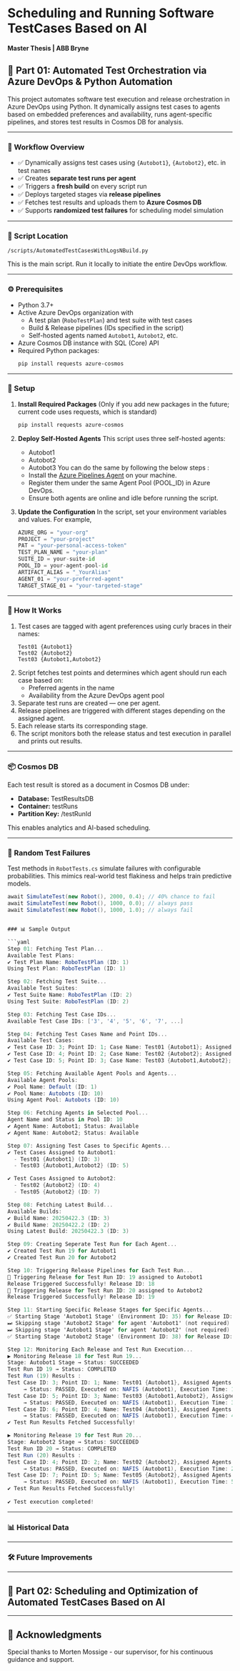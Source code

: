 # Scheduling and Running Software TestCases Based on AI
**Master Thesis | ABB Bryne**

## 🔄 Part 01: Automated Test Orchestration via Azure DevOps & Python Automation

This project automates software test execution and release orchestration in Azure DevOps using Python. It dynamically assigns test cases to agents based on embedded preferences and availability, runs agent-specific pipelines, and stores test results in Cosmos DB for analysis.


---

### 🚀 Workflow Overview

- ✅ Dynamically assigns test cases using `{Autobot1}`, `{Autobot2}`, etc. in test names  
- ✅ Creates **separate test runs per agent**  
- ✅ Triggers a **fresh build** on every script run  
- ✅ Deploys targeted stages via **release pipelines**  
- ✅ Fetches test results and uploads them to **Azure Cosmos DB**  
- ✅ Supports **randomized test failures** for scheduling model simulation 

---

### 📁 Script Location
   ```plaintext
   /scripts/AutomatedTestCasesWithLogsNBuild.py
   ```
This is the main script. Run it locally to initiate the entire DevOps workflow.

---

### ⚙ Prerequisites

- Python 3.7+
- Active Azure DevOps organization with
   - A test plan (`RoboTestPlan`) and test suite with test cases
   - Build & Release pipelines (IDs specified in the script)
   - Self-hosted agents named `Autobot1`, `Autobot2`, etc.
- Azure Cosmos DB instance with SQL (Core) API
- Required Python packages:
   ```bash
   pip install requests azure-cosmos 
---
### 🔧 Setup

1. **Install Required Packages**
   (Only if you add new packages in the future; current code uses requests, which is standard)
   ```bash
   pip install requests azure-cosmos
2. **Deploy Self-Hosted Agents**
   This script uses three self-hosted agents:
      - Autobot1
      - Autobot2
      - Autobot3
   You can do the same by following the below steps :
      - Install the [Azure Pipelines Agent](https://learn.microsoft.com/en-us/azure/devops/pipelines/agents/windows-agent?view=azure-devops&tabs=IP-V4) on your machine.
      - Register them under the same Agent Pool (POOL_ID) in Azure DevOps.
      - Ensure both agents are online and idle before running the script.
  
3. **Update the Configuration**
   In the script, set your environment variables and values. For example,
   ```python
   AZURE_ORG = "your-org"
   PROJECT = "your-project"
   PAT = "your-personal-access-token"
   TEST_PLAN_NAME = "your-plan"
   SUITE_ID = your-suite-id
   POOL_ID = your-agent-pool-id
   ARTIFACT_ALIAS = "_YourAlias"
   AGENT_01 = "your-preferred-agent"
   TARGET_STAGE_01 = "your-targeted-stage"
---

### 🧠 How It Works
1. Test cases are tagged with agent preferences using curly braces in their names:
   ```vbnet
   Test01 {Autobot1}
   Test02 {Autobot2}
   Test03 {Autobot1,Autobot2}
2. Script fetches test points and determines which agent should run each case based on:
   - Preferred agents in the name
   - Availability from the Azure DevOps agent pool
3. Separate test runs are created — one per agent.
4. Release pipelines are triggered with different stages depending on the assigned agent.
5. Each release starts its corresponding stage.
6. The script monitors both the release status and test execution in parallel and prints out results.
 
---

### 📦 Cosmos DB

Each test result is stored as a document in Cosmos DB under:
- **Database:** TestResultsDB
- **Container:** testRuns
- **Partition Key:** /testRunId

This enables analytics and AI-based scheduling.

---

### 🧠 Random Test Failures

Test methods in `RobotTests.cs` simulate failures with configurable probabilities. This mimics real-world test flakiness and helps train predictive models.
   ```csharp
   await SimulateTest(new Robot(), 2000, 0.4); // 40% chance to fail
   await SimulateTest(new Robot(), 1000, 0.0); // always pass
   await SimulateTest(new Robot(), 1000, 1.0); // always fail


### 📊 Sample Output

   ```yaml
   Step 01: Fetching Test Plan...
   Available Test Plans:
   ✔ Test Plan Name: RoboTestPlan (ID: 1)
   Using Test Plan: RoboTestPlan (ID: 1)
   
   Step 02: Fetching Test Suite...
   Available Test Suites:
   ✔ Test Suite Name: RoboTestPlan (ID: 2)
   Using Test Suite: RoboTestPlan (ID: 2)
   
   Step 03: Fetching Test Case IDs...
   Available Test Case IDs: ['3', '4', '5', '6', '7', ...]
   
   Step 04: Fetching Test Cases Name and Point IDs...
   Available Test Cases:
   ✔ Test Case ID: 3; Point ID: 1; Case Name: Test01 {Autobot1}; Assigned Agents: Autobot1
   ✔ Test Case ID: 4; Point ID: 2; Case Name: Test02 {Autobot2}; Assigned Agents: Autobot2
   ✔ Test Case ID: 5; Point ID: 3; Case Name: Test03 {Autobot1,Autobot2}; Assigned Agents: Autobot1, Autobot2
   
   Step 05: Fetching Available Agent Pools and Agents...
   Available Agent Pools:
   ✔ Pool Name: Default (ID: 1)
   ✔ Pool Name: Autobots (ID: 10)
   Using Agent Pool: Autobots (ID: 10)

   Step 06: Fetching Agents in Selected Pool...
   Agent Name and Status in Pool ID: 10
   ✔ Agent Name: Autobot1; Status: Available
   ✔ Agent Name: Autobot2; Status: Available
   
   Step 07: Assigning Test Cases to Specific Agents...
   ✔ Test Cases Assigned to Autobot1:
     - Test01 {Autobot1} (ID: 3)
     - Test03 {Autobot1,Autobot2} (ID: 5)

   ✔ Test Cases Assigned to Autobot2:
     - Test02 {Autobot2} (ID: 4)
     - Test05 {Autobot2} (ID: 7)
   
   Step 08: Fetching Latest Build...
   Available Builds:
   ✔ Build Name: 20250422.3 (ID: 3)
   ✔ Build Name: 20250422.2 (ID: 2)
   Using Latest Build: 20250422.3 (ID: 3)
   
   Step 09: Creating Seperate Test Run for Each Agent...
   ✔ Created Test Run 19 for Autobot1
   ✔ Created Test Run 20 for Autobot2
   
   Step 10: Triggering Release Pipelines for Each Test Run...
   🚀 Triggering Release for Test Run ID: 19 assigned to Autobot1
   Release Triggered Successfully! Release ID: 18
   🚀 Triggering Release for Test Run ID: 20 assigned to Autobot2
   Release Triggered Successfully! Release ID: 19
   
   Step 11: Starting Specific Release Stages for Specific Agents...
   ✅ Starting Stage 'Autobot1 Stage' (Environment ID: 35) for Release ID: 18
   ⏭ Skipping stage 'Autobot2 Stage' for agent 'Autobot1' (not required)
   ⏭ Skipping stage 'Autobot1 Stage' for agent 'Autobot2' (not required)
   ✅ Starting Stage 'Autobot2 Stage' (Environment ID: 38) for Release ID: 19

   Step 12: Monitoring Each Release and Test Run Execution...
   ▶ Monitoring Release 18 for Test Run 19...
   Stage: Autobot1 Stage → Status: SUCCEEDED
   Test Run ID 19 → Status: COMPLETED
   Test Run (19) Results :
   Test Case ID: 3; Point ID: 1; Name: Test01 {Autobot1}, Assigned Agents: Autobot1
        → Status: PASSED, Executed on: NAFIS (Autobot1), Execution Time: 1.02 sec
   Test Case ID: 5; Point ID: 3; Name: Test03 {Autobot1,Autobot2}, Assigned Agents: Autobot1, Autobot2
        → Status: PASSED, Executed on: NAFIS (Autobot1), Execution Time: 3.02 sec
   Test Case ID: 6; Point ID: 4; Name: Test04 {Autobot1}, Assigned Agents: Autobot1
        → Status: PASSED, Executed on: NAFIS (Autobot1), Execution Time: 4.01 sec
   ✔ Test Run Results Fetched Successfully!
   
   ▶ Monitoring Release 19 for Test Run 20...
   Stage: Autobot2 Stage → Status: SUCCEEDED 
   Test Run ID 20 → Status: COMPLETED
   Test Run (20) Results :
   Test Case ID: 4; Point ID: 2; Name: Test02 {Autobot2}, Assigned Agents: Autobot2
        → Status: PASSED, Executed on: NAFIS (Autobot1), Execution Time: 2.01 sec
   Test Case ID: 7; Point ID: 5; Name: Test05 {Autobot2}, Assigned Agents: Autobot2
        → Status: PASSED, Executed on: NAFIS (Autobot1), Execution Time: 5.01 sec
   ✔ Test Run Results Fetched Successfully!
     
   ✔ Test execution completed!
   ```

---

### 📊 Historical Data

---

### 🛠️ Future Improvements

---

## 🔄 Part 02: Scheduling and Optimization of Automated TestCases Based on AI

---

## 🙌 Acknowledgments

Special thanks to Morten Mossige - our supervisor, for his continuous guidance and support.
